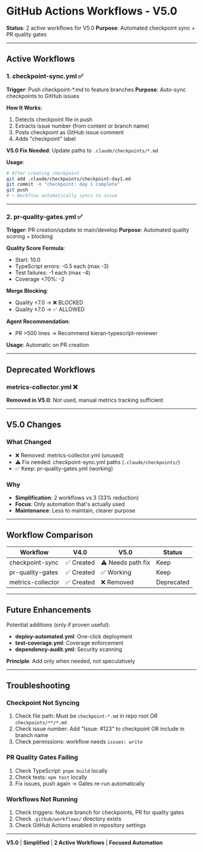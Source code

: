 # GitHub Actions Workflows - V5.0

**Status**: 2 active workflows for V5.0
**Purpose**: Automated checkpoint sync + PR quality gates

---

## Active Workflows

### 1. checkpoint-sync.yml ✅
**Trigger**: Push checkpoint-*.md to feature branches
**Purpose**: Auto-sync checkpoints to GitHub issues

**How It Works**:
1. Detects checkpoint file in push
2. Extracts issue number (from content or branch name)
3. Posts checkpoint as GitHub issue comment
4. Adds "checkpoint" label

**V5.0 Fix Needed**: Update paths to `.claude/checkpoints/*.md`

**Usage**:
```bash
# After creating checkpoint
git add .claude/checkpoints/checkpoint-day1.md
git commit -m "checkpoint: day 1 complete"
git push
# → Workflow automatically syncs to issue
```

---

### 2. pr-quality-gates.yml ✅
**Trigger**: PR creation/update to main/develop
**Purpose**: Automated quality scoring + blocking

**Quality Score Formula**:
- Start: 10.0
- TypeScript errors: -0.5 each (max -3)
- Test failures: -1 each (max -4)
- Coverage <70%: -2

**Merge Blocking**:
- Quality <7.0 → ❌ BLOCKED
- Quality ≥7.0 → ✅ ALLOWED

**Agent Recommendation**:
- PR >500 lines → Recommend kieran-typescript-reviewer

**Usage**: Automatic on PR creation

---

## Deprecated Workflows

### metrics-collector.yml ❌
**Removed in V5.0**: Not used, manual metrics tracking sufficient

---

## V5.0 Changes

### What Changed
- ❌ Removed: metrics-collector.yml (unused)
- ⚠️ Fix needed: checkpoint-sync.yml paths (`.claude/checkpoints/`)
- ✅ Keep: pr-quality-gates.yml (working)

### Why
- **Simplification**: 2 workflows vs 3 (33% reduction)
- **Focus**: Only automation that's actually used
- **Maintenance**: Less to maintain, clearer purpose

---

## Workflow Comparison

| Workflow | V4.0 | V5.0 | Status |
|----------|------|------|--------|
| checkpoint-sync | ✅ Created | ⚠️ Needs path fix | Keep |
| pr-quality-gates | ✅ Created | ✅ Working | Keep |
| metrics-collector | ✅ Created | ❌ Removed | Deprecated |

---

## Future Enhancements

Potential additions (only if proven useful):
- **deploy-automated.yml**: One-click deployment
- **test-coverage.yml**: Coverage enforcement
- **dependency-audit.yml**: Security scanning

**Principle**: Add only when needed, not speculatively

---

## Troubleshooting

### Checkpoint Not Syncing
1. Check file path: Must be `checkpoint-*.md` in repo root OR `checkpoints/**/*.md`
2. Check issue number: Add "Issue: #123" to checkpoint OR include in branch name
3. Check permissions: workflow needs `issues: write`

### PR Quality Gates Failing
1. Check TypeScript: `pnpm build` locally
2. Check tests: `npm test` locally
3. Fix issues, push again → Gates re-run automatically

### Workflows Not Running
1. Check triggers: feature branch for checkpoints, PR for quality gates
2. Check `.github/workflows/` directory exists
3. Check GitHub Actions enabled in repository settings

---

**V5.0** | **Simplified** | **2 Active Workflows** | **Focused Automation**
